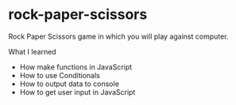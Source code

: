 # rock-paper-scissors
Rock Paper Scissors game in which you will play against computer.

What I learned 
 + How make functions in JavaScript
 + How to use Conditionals 
 + How to output data to console
 + How to get user input in JavaScript

